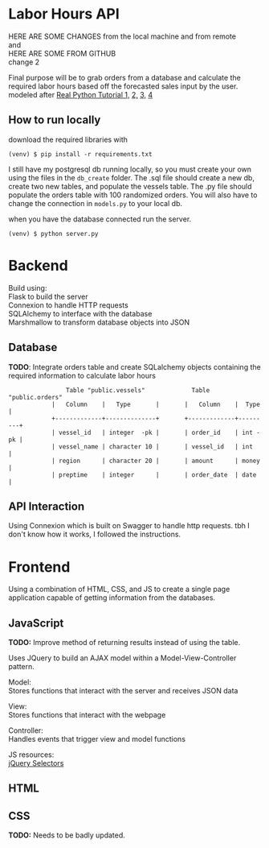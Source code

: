 # Labor Hours API

HERE ARE SOME CHANGES from the local machine and from remote  
and  
HERE ARE SOME FROM GITHUB  
change 2

Final purpose will be to grab orders from a database and calculate the required labor hours based off the forecasted sales input by the user.  
modeled after [Real Python Tutorial 1,](https://realpython.com/flask-connexion-rest-api/)
[ 2,](https://realpython.com/flask-connexion-rest-api-part-2/)
[ 3,](https://realpython.com/flask-connexion-rest-api-part-3/)
[ 4](https://realpython.com/flask-connexion-rest-api-part-4/)  

## How to run locally

download the required libraries with 

```(venv) $ pip install -r requirements.txt```


I still have my postgresql db running locally, so you must create your own using the files in the `db_create` folder. The .sql file should create a new db, create two new tables, and populate the vessels table. The .py file should populate the orders table with 100 randomized orders. You will also have to change the connection in `models.py` to your local db.

when you have the database connected run the server.

```(venv) $ python server.py```

# Backend

Build using:  
Flask to build the server  
Connexion to handle HTTP requests  
SQLAlchemy to interface with the database  
Marshmallow to transform database objects into JSON 

## Database
**TODO**: Integrate orders table and create SQLalchemy objects containing the required information to calculate labor hours

                    Table "public.vessels"             Table "public.orders"
                |   Column    |   Type       |       |   Column    |  Type   |                  
                +-------------+--------------+       +-------------+---------+
                | vessel_id   | integer  -pk |       | order_id    | int -pk |                        
                | vessel_name | character 10 |       | vessel_id   | int     |                        
                | region      | character 20 |       | amount      | money   |                          
                | preptime    | integer      |       | order_date  | date    |                    
                

## API Interaction
Using Connexion which is built on Swagger to handle http requests. tbh I don't know how it works, I followed the instructions.

# Frontend
Using a combination of HTML, CSS, and JS to create a single page application capable of getting information from the databases.

## JavaScript
**TODO:** Improve method of returning results instead of using the table.

Uses JQuery to build an AJAX model within a Model-View-Controller pattern. 

Model:  
Stores functions that interact with the server and receives JSON data  

View:  
Stores functions that interact with the webpage

Controller:  
Handles events that trigger view and model functions

JS resources:  
[jQuery Selectors](https://www.tutorialspoint.com/jquery/jquery-selectors.htm)

## HTML

## CSS
**TODO:** Needs to be badly updated.
